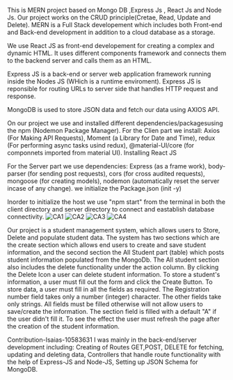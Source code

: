 This is MERN project based on Mongo DB ,Express Js , React Js and Node Js.
Our project works on the CRUD principle(Cretae, Read, Update and Delete).
MERN is a Full Stack developement which includes both Front-end and Back-end development in addition to a cloud database as a storage.

We use React JS as front-end developement for creating a complex and dynamic HTML.
It uses different components framework and connects them to the backend server and calls them as an HTML.

Express JS is a back-end or server web application framework running inside the Nodes JS (WHich is a runtime enviroment). Express JS is reponsible for routing URLs 
to server side that handles HTTP request and response.

MongoDB is used to store JSON data  and fetch our data using AXIOS API. 

On our project we use and installed different dependencies/packagesusing the npm (Nodemon Package Manager).
For the Clien part we install:
Axios (For Making API Requests), Moment (a Library for Date and Time), redux (For performing async tasks usind redux), @material-UI/core (for componnets imported from material UI).
Installing React JS

For the Server part we use dependencies:
Express (as a frame work), body-parser (for sending post requests), cors (for cross audited requests), mongoose (for creating models), nodemon (automatically reset the server incase of any change).
we initialize the Package.json (init -y)

Inorder to initialize the host we use "npm start" from the terminal in both the client directory and server directory to connect and eastablish database connectivity.
![CA1](https://user-images.githubusercontent.com/116893742/208264841-19d88c19-d6ed-458b-a025-004a56ecec00.JPG)
![CA2](https://user-images.githubusercontent.com/116893742/208264850-bf06da56-d2a4-47bf-978f-454f4d26c7eb.JPG)
![CA3](https://user-images.githubusercontent.com/116893742/208264856-a40d2f5c-d373-457c-9625-ad2b86cf5055.JPG)
![CA4](https://user-images.githubusercontent.com/116893742/208264865-8a9fd5b2-b500-4a3e-b213-27fd4de0b95c.JPG)

Our project is a student management system, which allows users to Store, Delete and populate student data. The system has two sections which are the create section which allows end users to create and save student information, and the second section the All Student part (table) which posts student information populated from the MongoDb. The All student section also includes the delete functionality under the action column. By clicking the Delete Icon a user can delete student information. To store a student's information, a user must fill out the form and click the Create Button. To store data, a user must fill in all the fields as required. The Registration number field takes only a number (integer) character. The other fields take only strings. All fields must be filled otherwise will not allow users to save/create the information. The section field is filled with a default "A" if the user didn't fill it. To see the effect the user must refresh the page after the creation of the student information.

Contribution-Isaias-10583631
I was mainly in the back-end/server development including:
Creating of Routes GET,POST, DELETE for fetching, updating and deleting data,
Controllers that handle route functionality with the help of Express-JS and Node-JS,
Setting up JSON Schema for MongoDB.


